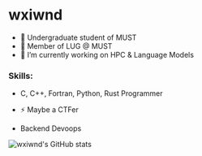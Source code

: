 # wxiwnd

- 💬 Undergraduate student of MUST
- 💬 Member of LUG @ MUST
- 🔭 I’m currently working on HPC & Language Models
### Skills: 
- C, C++, Fortran, Python, Rust Programmer

- ⚡ Maybe a CTFer

- Backend Devoops

![wxiwnd's GitHub stats](https://github-readme-stats.vercel.app/api?username=wxiwnd&count_private=true&theme=radical&show_icons=true)
